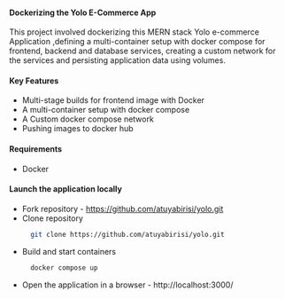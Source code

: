 #### Dockerizing the Yolo E-Commerce App
This project involved dockerizing this MERN stack Yolo e-commerce Application ,defining a multi-container setup with docker compose for frontend, backend and database services, creating a custom network for the services and persisting application data using volumes.

#### Key Features
 - Multi-stage builds for frontend image with Docker
 - A multi-container setup with docker compose
 - A Custom docker compose network
 - Pushing images to docker hub

#### Requirements
  - Docker 
    
#### Launch the application locally
 - Fork repository - https://github.com/atuyabirisi/yolo.git
 - Clone repository
    ```bash
      git clone https://github.com/atuyabirisi/yolo.git
    ```
 - Build and start containers
    ```bash
      docker compose up
    ```
 - Open the application in a browser - http://localhost:3000/ 
